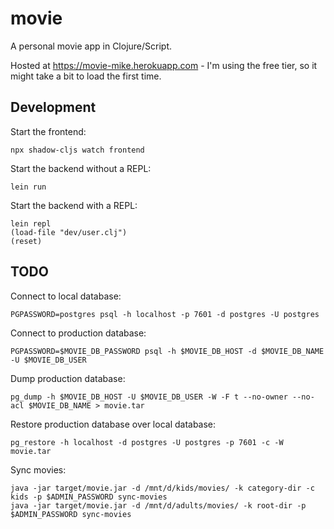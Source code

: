 # movie

A personal movie app in Clojure/Script.

Hosted at https://movie-mike.herokuapp.com - I'm using the free tier, so it might take a bit to load the first time.

## Development

Start the frontend:

```
npx shadow-cljs watch frontend
```

Start the backend without a REPL:

```
lein run
```

Start the backend with a REPL:

```
lein repl
(load-file "dev/user.clj")
(reset)
```

## TODO

Connect to local database:

```
PGPASSWORD=postgres psql -h localhost -p 7601 -d postgres -U postgres
```

Connect to production database:

```
PGPASSWORD=$MOVIE_DB_PASSWORD psql -h $MOVIE_DB_HOST -d $MOVIE_DB_NAME -U $MOVIE_DB_USER
```

Dump production database:

```
pg_dump -h $MOVIE_DB_HOST -U $MOVIE_DB_USER -W -F t --no-owner --no-acl $MOVIE_DB_NAME > movie.tar
```

Restore production database over local database:

```
pg_restore -h localhost -d postgres -U postgres -p 7601 -c -W movie.tar
```

Sync movies:

```
java -jar target/movie.jar -d /mnt/d/kids/movies/ -k category-dir -c kids -p $ADMIN_PASSWORD sync-movies
java -jar target/movie.jar -d /mnt/d/adults/movies/ -k root-dir -p $ADMIN_PASSWORD sync-movies
```
